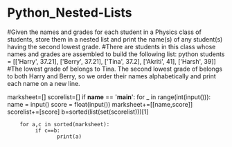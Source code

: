 # Python_Nested-Lists
#Given the names and grades for each student in a Physics class of  students, store them in a nested list and print the name(s) of any student(s) having the second lowest grade.
#There are  students in this class whose names and grades are assembled to build the following list: python students = [['Harry', 37.21], ['Berry', 37.21], ['Tina', 37.2], ['Akriti', 41], ['Harsh', 39]]
#The lowest grade of  belongs to Tina. The second lowest grade of  belongs to both Harry and Berry, so we order their names alphabetically and print each name on a new line.



marksheet=[]
scorelist=[]
if __name__ == '__main__':
        for _ in range(int(input())):
                name = input()
                score = float(input())
                marksheet+=[[name,score]]
                scorelist+=[score]
        b=sorted(list(set(scorelist)))[1] 

        for a,c in sorted(marksheet):
             if c==b:
                    print(a)
